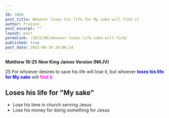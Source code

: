 ```yaml
---
---
ID: 3868
post_title: Whoever loses his life for My sake will find it
author: Praison
post_excerpt: ""
layout: post
permalink: /2015/06/whoever-loses-life-sake-will-find/
published: true
post_date: 2015-06-30 20:06:24
---
```

<strong>Matthew 16:25</strong>
<strong> New King James Version (NKJV)</strong>

25 For whoever desires to save his life will lose it, but whoever <span style="color: #0000ff;"><strong>loses his life for My sake</strong></span> will <span style="color: #ff00ff;"><strong>find it</strong></span>.
<h2>Loses his life for "My sake"</h2>
<ul>
	<li>Lose his time in church serving Jesus</li>
	<li>Lose his money for doing something for Jesus</li>
</ul>